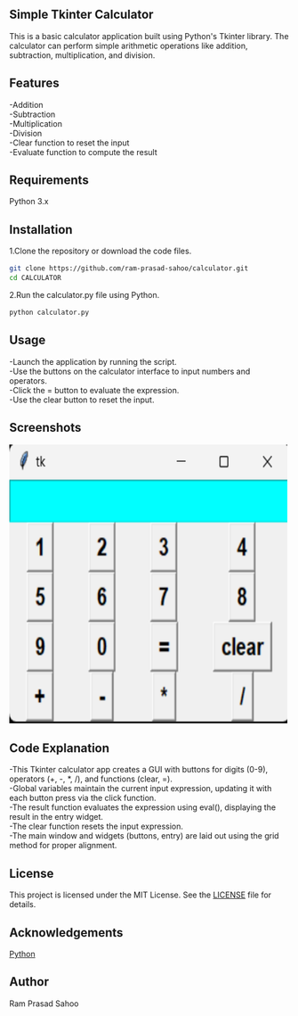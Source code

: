 ## Simple Tkinter Calculator
This is a basic calculator application built using Python's Tkinter library. The calculator can perform simple arithmetic operations like addition, subtraction, multiplication, and division.

## Features
-Addition<br>
-Subtraction<br>
-Multiplication<br>
-Division<br>
-Clear function to reset the input<br>
-Evaluate function to compute the result<br>
## Requirements
Python 3.x
## Installation
1.Clone the repository or download the code files.
```bash
git clone https://github.com/ram-prasad-sahoo/calculator.git
cd CALCULATOR
```
2.Run the calculator.py file using Python.
```bash
python calculator.py
```
## Usage
-Launch the application by running the script.<br>
-Use the buttons on the calculator interface to input numbers and operators.<br>
-Click the = button to evaluate the expression.<br>
-Use the clear button to reset the input.<br>
## Screenshots<br>
<img src="Screenshot 2024-06-24 111109.png" alt="Calculator" width="500" height="500">

## Code Explanation
-This Tkinter calculator app creates a GUI with buttons for digits (0-9), operators (+, -, *, /), and functions (clear, =).<br>
-Global variables maintain the current input expression, updating it with each button press via the click function.<br>
-The result function evaluates the expression using eval(), displaying the result in the entry widget.<br>
-The clear function resets the input expression.<br>
-The main window and widgets (buttons, entry) are laid out using the grid method for proper alignment.<br>

## License
This project is licensed under the MIT License. See the [LICENSE](LICENSE) file for details.

## Acknowledgements
<a href="https://www.python.org/">Python</a>

##  Author
Ram Prasad Sahoo
